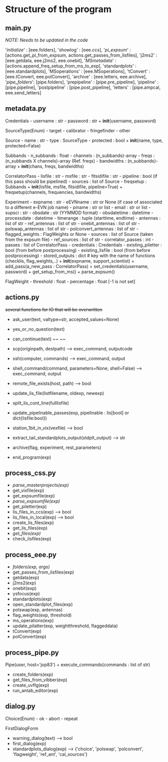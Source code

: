
# Structure of the program


## main.py

*NOTE: Needs to be updated in the code*

'*initialize*'  : [eee.folders],
'showlog'       : [eee.ccs],
'*pi_expsum*'   : [actions.get_pi_from_expsum, actions.get_passes_from_lisfiles],
'j2ms2'         : [eee.getdata, eee.j2ms2, eee.onebit],
'*MSmetadata*'  : [actions.append_freq_setup_from_ms_to_exp],
'standardplots' : [eee.standardplots],
'MSoperations'  : [eee.MSoperations],
'tConvert'      : [eee.tConvert, eee.polConvert],
'archive'       : [eee.letters, eee.archive],
'*pipe_folders*': [pipe.folders],
'prepipeline'   : [pipe.pre_pipeline],
'pipeline'      : [pipe.pipeline],
'postpipeline'  : [pipe.post_pipeline],
'letters'       : [pipe.ampcal, eee.send_letters]



## metadata.py

Credentials
    - username : str
    - password : str
    + __init__(username, password)

SourceType(Enum)
    - target
    - calibrator
    - fringefinder
    - other

Source
    - name : str
    - type : SourceType
    - protected : bool
    + __init__(name, type, protected=False)


Subbands
    - n_subbands : float
    - channels : (n_subbands)-array
    - freqs : (n_subbands X channels)-array (Ref. freqs)
    - bandwidths : (n_subbands)-array
    + __init__(chans, freqs, bandwidths)


CorrelatorPass
    - lisfile : str
    - msfile : str
    - fitsidifile : str
    - pipeline : bool (if this pass should be pipelined)
    - sources : list of Source
    - freqsetup : Subbands
    + __init__(lisfile, msfile, fitsidifile, pipeline=True)
    + freqsetup(channels, frequencies, bandwidths)


Experiment
    - expname : str
    - eEVNname : str or None  (if case of associated to a different e-EVN job name)
    - piname : str or list
    - email : str or list
    - supsci : str
    - obsdate : str (YYMMDD format)
    - obsdatetime : datetime
    - processdate : datetime
    - timerange : tuple (starttime, endtime)
    - antennas : list of str
    - ref_antennas : list of str
    - onebit_antennas : list of str
    - polswap_antennas : list of str
    - polconvert_antennas : list of str
    - flagged_weights : FlagWeights or None
    - sources : list of Source   (taken from the expsum file)
    - ref_sources : list of str
    - correlator_passes : int
    - passes : list of CorrelatorPass
    - credentials : Credentials
    - existing_piletter : bool  (from before postprocessing)
    - existing_lisfile  : bool  (from before postprocessing)
    - stored_outputs : dict    # key with the name of functions (checklis, flag_weights,..)
    + __init__(expname, support_scientist)
    + add_pass(a_new_pass : CorrelatorPass)
    + set_credentials(username, password)
    + get_setup_from_ms()
    + parse_expsum()


FlagWeight
    - threshold : float
    - percentage : float  [-1 is not set]

## actions.py

~~several functions for IO that will be overwritten~~
+ ask_user(text, valtype=str, accepted_values=None)
+ yes_or_no_question(text)
+ can_continue(text)
~~  ~~

+ scp(originpath, destpath)  --> exec_command, outputcode
+ ssh(computer, commands)  --> exec_command, output
+ shell_command(command, parameters=None, shell=False)  --> exec_command, output
+ remote_file_exists(host, path) --> bool
+ update_lis_file(listfilename, oldexp, newexp)
+ split_lis_cont_line(fulllisfile)
+ update_pipelinable_passes(exp, pipelinable : lis[bool] or dict{lisfile:bool})
+ station_1bit_in_vix(vexfile) --> bool
+ extract_tail_standardplots_output(stdplt_output) --> str
+ archive(flag, experiment, rest_parameters)


+ end_program(exp)


## process_css.py

+ *parse_masterprojects(exp)*
+ get_vixfile(exp)
+ get_expsumfile(exp)
+ *parse_expsumfile(exp)*
+ get_piletter(exp)
+ lis_files_in_ccs(exp) --> bool
+ lis_files_in_local(exp) --> bool
+ create_lis_files(exp)
+ get_lis_files(exp)
+ *get_files(exp)*
+ check_lisfiles(exp)



## process_eee.py

+ *folders(exp, args)*
+ get_passes_from_lisfiles(exp)
+ getdata(exp)
+ j2ms2(exp)
+ onebit(exp)
+ ysfocus(exp)
+ standardplots(exp)
+ open_standardplot_files(exp)
+ polswap(exp, antennas)
+ flag_weights(exp, threshold)
+ ms_operations(exp)
+ update_pilatter(exp, weightthreshold, flaggeddata)
+ tConvert(exp)
+ polConvert(exp)


## process_pipe.py

Pipe(user, host='jop83')
    + execute_commands(commands : list of str)


+ create_folders(exp)
+ get_files_from_vlbber(exp)
+ create_uvflg(exp)
+ run_antab_editor(exp)





## dialog.py

Choice(Enum)
    - ok
    - abort
    - repeat

FirstDialogForm



+ warning_dialog(text)  --> bool
+ first_dialog(exp)
+ standardplots_dialog(exp) --> {'choice', 'polswap', 'polconvert', 'flagweight', 'ref_ant', 'cal_sources'}






